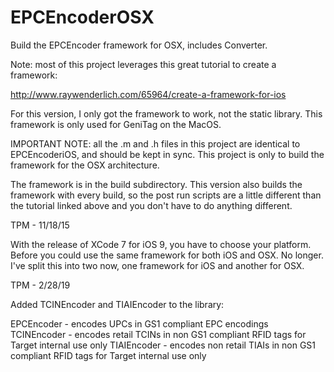 # EPCEncoderOSX
Build the EPCEncoder framework for OSX, includes Converter.

Note: most of this project leverages this great tutorial to create a framework:

http://www.raywenderlich.com/65964/create-a-framework-for-ios

For this version, I only got the framework to work, not the static library.  This framework is only used for 
GeniTag on the MacOS.

IMPORTANT NOTE: all the .m and .h files in this project are identical to EPCEncoderiOS, and should be kept in
sync.  This project is only to build the framework for the OSX architecture.

The framework is in the build subdirectory.  This version also builds the framework with every build, so the
post run scripts are a little different than the tutorial linked above and you don't have to do anything different.

TPM - 11/18/15

With the release of XCode 7 for iOS 9, you have to choose your platform.  Before you could use the same framework
for both iOS and OSX.  No longer.  I've split this into two now, one framework for iOS and another for OSX.

TPM - 2/28/19

Added TCINEncoder and TIAIEncoder to the library:

EPCEncoder - encodes UPCs in GS1 compliant EPC encodings
TCINEncoder - encodes retail TCINs in non GS1 compliant RFID tags for Target internal use only
TIAIEncoder - encodes non retail TIAIs in non GS1 compliant RFID tags for Target internal use only 
